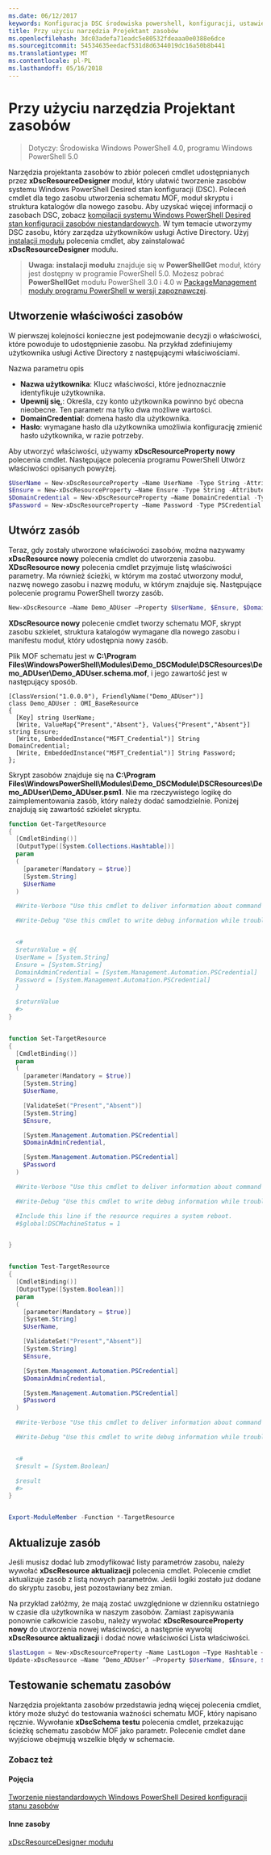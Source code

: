 ```yaml
---
ms.date: 06/12/2017
keywords: Konfiguracja DSC środowiska powershell, konfiguracji, ustawienia
title: Przy użyciu narzędzia Projektant zasobów
ms.openlocfilehash: 3dc03adefa71eadc5e80532fdeaaa0e0388e6dce
ms.sourcegitcommit: 54534635eedacf531d8d6344019dc16a50b8b441
ms.translationtype: MT
ms.contentlocale: pl-PL
ms.lasthandoff: 05/16/2018
---
```

# <a name="using-the-resource-designer-tool"></a>Przy użyciu narzędzia Projektant zasobów

> Dotyczy: Środowiska Windows PowerShell 4.0, programu Windows PowerShell 5.0

Narzędzia projektanta zasobów to zbiór poleceń cmdlet udostępnianych przez **xDscResourceDesigner** moduł, który ułatwić tworzenie zasobów systemu Windows PowerShell Desired stan konfiguracji (DSC). Poleceń cmdlet dla tego zasobu utworzenia schematu MOF, moduł skryptu i struktura katalogów dla nowego zasobu. Aby uzyskać więcej informacji o zasobach DSC, zobacz [kompilacji systemu Windows PowerShell Desired stan konfiguracji zasobów niestandardowych](authoringResource.md).
W tym temacie utworzymy DSC zasobu, który zarządza użytkowników usługi Active Directory.
Użyj [instalacji modułu](https://technet.microsoft.com/library/dn807162.aspx) polecenia cmdlet, aby zainstalować **xDscResourceDesigner** modułu.

>**Uwaga**: **instalacji modułu** znajduje się w **PowerShellGet** moduł, który jest dostępny w programie PowerShell 5.0. Możesz pobrać **PowerShellGet** modułu PowerShell 3.0 i 4.0 w [PackageManagement moduły programu PowerShell w wersji zapoznawczej](https://www.microsoft.com/en-us/download/details.aspx?id=49186).

## <a name="creating-resource-properties"></a>Utworzenie właściwości zasobów
W pierwszej kolejności konieczne jest podejmowanie decyzji o właściwości, które powoduje to udostępnienie zasobu. Na przykład zdefiniujemy użytkownika usługi Active Directory z następującymi właściwościami.

Nazwa parametru opis
* **Nazwa użytkownika**: Klucz właściwości, które jednoznacznie identyfikuje użytkownika.
* **Upewnij się,**: Określa, czy konto użytkownika powinno być obecna nieobecne. Ten parametr ma tylko dwa możliwe wartości.
* **DomainCredential**: domena hasło dla użytkownika.
* **Hasło**: wymagane hasło dla użytkownika umożliwia konfigurację zmienić hasło użytkownika, w razie potrzeby.

Aby utworzyć właściwości, używamy **xDscResourceProperty nowy** polecenia cmdlet. Następujące polecenia programu PowerShell Utwórz właściwości opisanych powyżej.

```powershell
$UserName = New-xDscResourceProperty –Name UserName -Type String -Attribute Key
$Ensure = New-xDscResourceProperty –Name Ensure -Type String -Attribute Write –ValidateSet “Present”, “Absent”
$DomainCredential = New-xDscResourceProperty –Name DomainCredential -Type PSCredential -Attribute Write
$Password = New-xDscResourceProperty –Name Password -Type PSCredential -Attribute Write
```

## <a name="create-the-resource"></a>Utwórz zasób

Teraz, gdy zostały utworzone właściwości zasobów, można nazywamy **xDscResource nowy** polecenia cmdlet do utworzenia zasobu. **XDscResource nowy** polecenia cmdlet przyjmuje listę właściwości parametry. Ma również ścieżki, w którym ma zostać utworzony moduł, nazwę nowego zasobu i nazwę modułu, w którym znajduje się. Następujące polecenie programu PowerShell tworzy zasób.

```powershell
New-xDscResource –Name Demo_ADUser –Property $UserName, $Ensure, $DomainCredential, $Password –Path ‘C:\Program Files\WindowsPowerShell\Modules’ –ModuleName Demo_DSCModule
```

**XDscResource nowy** polecenie cmdlet tworzy schematu MOF, skrypt zasobu szkielet, struktura katalogów wymagane dla nowego zasobu i manifestu moduł, który udostępnia nowy zasób.

Plik MOF schematu jest w **C:\Program Files\WindowsPowerShell\Modules\Demo_DSCModule\DSCResources\Demo_ADUser\Demo_ADUser.schema.mof**, i jego zawartość jest w następujący sposób.

```
[ClassVersion("1.0.0.0"), FriendlyName("Demo_ADUser")]
class Demo_ADUser : OMI_BaseResource
{
  [Key] string UserName;
  [Write, ValueMap{"Present","Absent"}, Values{"Present","Absent"}] string Ensure;
  [Write, EmbeddedInstance("MSFT_Credential")] String DomainCredential;
  [Write, EmbeddedInstance("MSFT_Credential")] String Password;
};
```

Skrypt zasobów znajduje się na **C:\Program Files\WindowsPowerShell\Modules\Demo_DSCModule\DSCResources\Demo_ADUser\Demo_ADUser.psm1**. Nie ma rzeczywistego logikę do zaimplementowania zasób, który należy dodać samodzielnie. Poniżej znajdują się zawartość szkielet skryptu.

```powershell
function Get-TargetResource
{
  [CmdletBinding()]
  [OutputType([System.Collections.Hashtable])]
  param
  (
    [parameter(Mandatory = $true)]
    [System.String]
    $UserName
  )

  #Write-Verbose "Use this cmdlet to deliver information about command processing."

  #Write-Debug "Use this cmdlet to write debug information while troubleshooting."


  <#
  $returnValue = @{
  UserName = [System.String]
  Ensure = [System.String]
  DomainAdminCredential = [System.Management.Automation.PSCredential]
  Password = [System.Management.Automation.PSCredential]
  }

  $returnValue
  #>
}


function Set-TargetResource
{
  [CmdletBinding()]
  param
  (
    [parameter(Mandatory = $true)]
    [System.String]
    $UserName,

    [ValidateSet("Present","Absent")]
    [System.String]
    $Ensure,

    [System.Management.Automation.PSCredential]
    $DomainAdminCredential,

    [System.Management.Automation.PSCredential]
    $Password
  )

  #Write-Verbose "Use this cmdlet to deliver information about command processing."

  #Write-Debug "Use this cmdlet to write debug information while troubleshooting."

  #Include this line if the resource requires a system reboot.
  #$global:DSCMachineStatus = 1


}


function Test-TargetResource
{
  [CmdletBinding()]
  [OutputType([System.Boolean])]
  param
  (
    [parameter(Mandatory = $true)]
    [System.String]
    $UserName,

    [ValidateSet("Present","Absent")]
    [System.String]
    $Ensure,

    [System.Management.Automation.PSCredential]
    $DomainAdminCredential,

    [System.Management.Automation.PSCredential]
    $Password
  )

  #Write-Verbose "Use this cmdlet to deliver information about command processing."

  #Write-Debug "Use this cmdlet to write debug information while troubleshooting."


  <#
  $result = [System.Boolean]

  $result
  #>
}


Export-ModuleMember -Function *-TargetResource
```

## <a name="updating-the-resource"></a>Aktualizuje zasób

Jeśli musisz dodać lub zmodyfikować listy parametrów zasobu, należy wywołać **xDscResource aktualizacji** polecenia cmdlet. Polecenie cmdlet aktualizuje zasób z listą nowych parametrów. Jeśli logiki zostało już dodane do skryptu zasobu, jest pozostawiany bez zmian.

Na przykład załóżmy, że mają zostać uwzględnione w dzienniku ostatniego w czasie dla użytkownika w naszym zasobów. Zamiast zapisywania ponownie całkowicie zasobu, należy wywołać **xDscResourceProperty nowy** do utworzenia nowej właściwości, a następnie wywołaj **xDscResource aktualizacji** i dodać nowe właściwości Lista właściwości.

```powershell
$lastLogon = New-xDscResourceProperty –Name LastLogon –Type Hashtable –Attribute Write –Description “For mapping users to their last log on time”
Update-xDscResource –Name ‘Demo_ADUser’ –Property $UserName, $Ensure, $DomainCredential, $Password, $lastLogon -Force
```

## <a name="testing-a-resource-schema"></a>Testowanie schematu zasobów

Narzędzia projektanta zasobów przedstawia jedną więcej polecenia cmdlet, który może służyć do testowania ważności schematu MOF, który napisano ręcznie. Wywołanie **xDscSchema testu** polecenia cmdlet, przekazując ścieżkę schematu zasobów MOF jako parametr. Polecenie cmdlet dane wyjściowe obejmują wszelkie błędy w schemacie.

### <a name="see-also"></a>Zobacz też

#### <a name="concepts"></a>Pojęcia
[Tworzenie niestandardowych Windows PowerShell Desired konfiguracji stanu zasobów](authoringResource.md)

#### <a name="other-resources"></a>Inne zasoby
[xDscResourceDesigner modułu](https://powershellgallery.com/packages/xDscResourceDesigner)